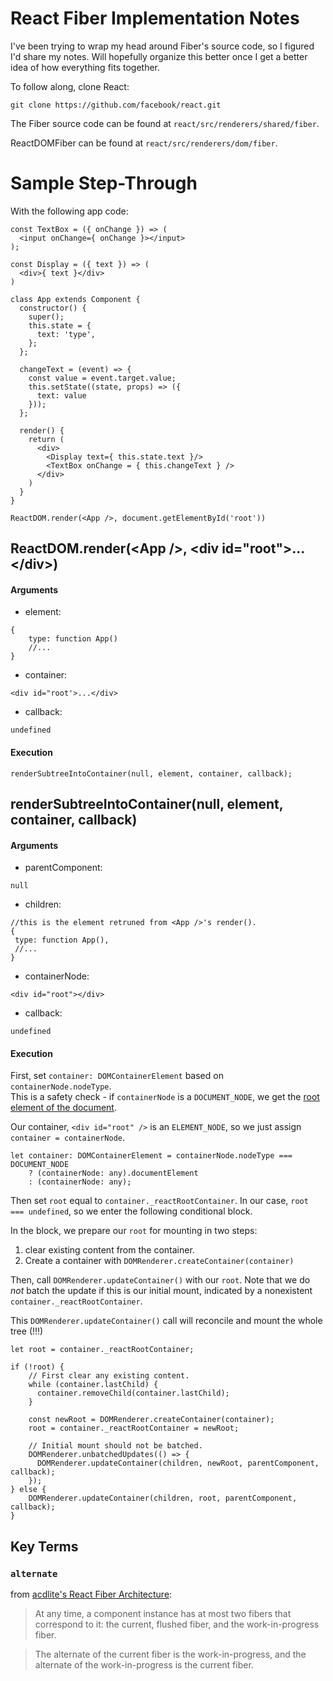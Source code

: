 # React Fiber Implementation Notes

I've been trying to wrap my head around Fiber's source code, so I figured I'd share my notes. Will hopefully organize this better once I get a better idea of how everything fits together.

To follow along, clone React:

`git clone https://github.com/facebook/react.git`

The Fiber source code can be found at `react/src/renderers/shared/fiber`.

ReactDOMFiber can be found at `react/src/renderers/dom/fiber`.

# Sample Step-Through
With the following app code:
```es6
const TextBox = ({ onChange }) => (
  <input onChange={ onChange }></input>
);

const Display = ({ text }) => (
  <div>{ text }</div>
)

class App extends Component {
  constructor() {
    super();
    this.state = {
      text: 'type',
    };
  };

  changeText = (event) => {
    const value = event.target.value;
    this.setState((state, props) => ({
      text: value
    }));
  };

  render() {
    return (
      <div>
        <Display text={ this.state.text }/>
        <TextBox onChange = { this.changeText } />
      </div>
    )
  }
}

ReactDOM.render(<App />, document.getElementById('root'))
```
## ReactDOM.render(\<App />, \<div id="root">...\</div>)
#### Arguments
- element:
```
{
    type: function App()
    //...
}
```
- container: 
```
<div id="root'>...</div>
```

- callback: 
```
undefined
```

#### Execution
```
renderSubtreeIntoContainer(null, element, container, callback);
```

## renderSubtreeIntoContainer(null, element, container, callback)
#### Arguments
- parentComponent:
```
null
```
- children: 
```
//this is the element retruned from <App />'s render().
{
 type: function App(),
 //...
}
```
- containerNode:
```
<div id="root"></div>
```
- callback: 
```
undefined
```

#### Execution
First, set `container: DOMContainerElement` based on `containerNode.nodeType`.  
This is a safety check - if `containerNode` is a `DOCUMENT_NODE`, we get the [root element of the document](https://developer.mozilla.org/en-US/docs/Web/API/Document/documentElement).

Our container, `<div id="root" />` is an `ELEMENT_NODE`, so we just assign `container = containerNode`.

```
let container: DOMContainerElement = containerNode.nodeType === DOCUMENT_NODE
    ? (containerNode: any).documentElement
    : (containerNode: any);
```
Then set `root` equal to `container._reactRootContainer`. In our case, `root === undefined`, so we enter the following conditional block. 

In the block, we prepare our `root` for mounting in two steps:
1. clear existing content from the container.
2. Create a container with `DOMRenderer.createContainer(container)`

Then, call `DOMRenderer.updateContainer()` with our `root`. Note that we do *not* batch the update if this is our initial mount, indicated by a nonexistent `container._reactRootContainer`.

This `DOMRenderer.updateContainer()` call will reconcile and mount the whole tree (!!!)
```es6
let root = container._reactRootContainer;

if (!root) {
    // First clear any existing content.
    while (container.lastChild) {
      container.removeChild(container.lastChild);
    }
    
    const newRoot = DOMRenderer.createContainer(container);
    root = container._reactRootContainer = newRoot;
    
    // Initial mount should not be batched.
    DOMRenderer.unbatchedUpdates(() => {
      DOMRenderer.updateContainer(children, newRoot, parentComponent, callback);
    });
} else {
    DOMRenderer.updateContainer(children, root, parentComponent, callback);
}
```

## Key Terms

### `alternate`
from [acdlite's React Fiber Architecture](https://github.com/acdlite/react-fiber-architecture#alternate):

> At any time, a component instance has at most two fibers that correspond to it: the current, flushed fiber, and the work-in-progress fiber.

> The alternate of the current fiber is the work-in-progress, and the alternate of the work-in-progress is the current fiber.
